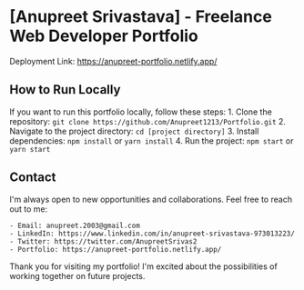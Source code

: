 # [Anupreet Srivastava] - Freelance Web Developer Portfolio

Deployment Link: https://anupreet-portfolio.netlify.app/

## How to Run Locally

If you want to run this portfolio locally, follow these steps: 1. Clone the repository: `git clone https://github.com/Anupreet1213/Portfolio.git` 2. Navigate to the project directory: `cd [project directory]` 3. Install dependencies: `npm install` or `yarn install` 4. Run the project: `npm start` or `yarn start`

## Contact

I'm always open to new opportunities and collaborations. Feel free to reach out to me:

    - Email: anupreet.2003@gmail.com
    - LinkedIn: https://www.linkedin.com/in/anupreet-srivastava-973013223/
    - Twitter: https://twitter.com/AnupreetSrivas2
    - Portfolio: https://anupreet-portfolio.netlify.app/

Thank you for visiting my portfolio! I'm excited about the possibilities of working together on future projects.
